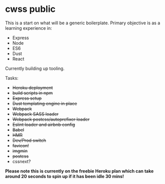 # cwss public
This is a start on what will be a generic boilerplate.
Primary objective is as a learning experience in:
- Express
- Node
- ES6
- Dust
- React

Currently building up tooling.

Tasks:
- ~~Heroku deployment~~
- ~~build scripts in npm~~
- ~~Express setup~~
- ~~Dust templating engine in place~~
- ~~Webpack~~
- ~~Webpack SASS loader~~
- ~~Webpack postcss/autoprefixer loader~~
- ~~Eslint loader and airbnb config~~
- ~~Babel~~
- ~~HMR~~
- ~~Dev/Prod switch~~
- ~~favicon!~~
- ~~imgmin~~
- ~~postcss~~
- cssnext?


**Please note this is currently on the freebie Heroku plan which can take around 20 seconds to spin up if it has been idle 30 mins!**
